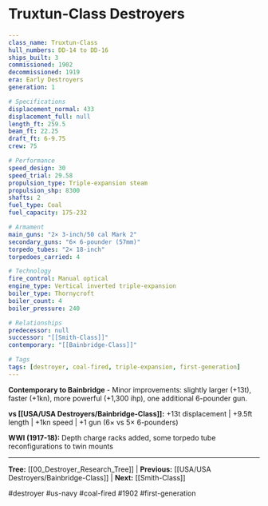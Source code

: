# Truxtun-Class Destroyers

```yaml
---
class_name: Truxtun-Class
hull_numbers: DD-14 to DD-16
ships_built: 3
commissioned: 1902
decommissioned: 1919
era: Early Destroyers
generation: 1

# Specifications
displacement_normal: 433
displacement_full: null
length_ft: 259.5
beam_ft: 22.25
draft_ft: 6-9.75
crew: 75

# Performance
speed_design: 30
speed_trial: 29.58
propulsion_type: Triple-expansion steam
propulsion_shp: 8300
shafts: 2
fuel_type: Coal
fuel_capacity: 175-232

# Armament
main_guns: "2× 3-inch/50 cal Mark 2"
secondary_guns: "6× 6-pounder (57mm)"
torpedo_tubes: "2× 18-inch"
torpedoes_carried: 4

# Technology
fire_control: Manual optical
engine_type: Vertical inverted triple-expansion
boiler_type: Thornycroft
boiler_count: 4
boiler_pressure: 240

# Relationships
predecessor: null
successor: "[[Smith-Class]]"
contemporary: "[[Bainbridge-Class]]"

# Tags
tags: [destroyer, coal-fired, triple-expansion, first-generation]
---
```

**Contemporary to Bainbridge** - Minor improvements: slightly larger (+13t), faster (+1kn), more powerful (+1,300 ihp), one additional 6-pounder gun.

**vs [[USA/USA Destroyers/Bainbridge-Class]]:** +13t displacement | +9.5ft length | +1kn speed | +1 gun (6× vs 5× 6-pounders)

**WWI (1917-18):** Depth charge racks added, some torpedo tube reconfigurations to twin mounts

---
**Tree:** [[00_Destroyer_Research_Tree]] | **Previous:** [[USA/USA Destroyers/Bainbridge-Class]] | **Next:** [[Smith-Class]]

#destroyer #us-navy #coal-fired #1902 #first-generation
